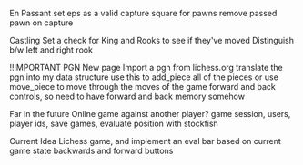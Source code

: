 En Passant
set eps as a valid capture square for pawns
remove passed pawn on capture

Castling
Set a check for King and Rooks to see if they've moved
Distinguish b/w left and right rook

!!IMPORTANT
PGN
New page
Import a pgn from lichess.org
translate the pgn into my data structure
use this to add_piece all of the pieces
or use move_piece to move through the moves of the game
forward and back controls, so need to have forward and back memory somehow

Far in the future
Online game against another player?
game session, users, player ids, save games, evaluate position with stockfish

Current Idea
Lichess game, and implement an eval bar based on current game state
backwards and forward buttons

